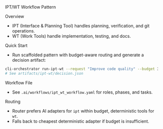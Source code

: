 ﻿IPT/WT Workflow Pattern

Overview
- IPT (Interface & Planning Tool) handles planning, verification, and git operations.
- WT (Work Tools) handle implementation, testing, and docs.

Quick Start
- Run scaffolded pattern with budget-aware routing and generate a decision artifact:

```bash
cli-orchestrator run-ipt-wt --request "Improve code quality" --budget 3000
# See artifacts/ipt-wt/decision.json
```

Workflow File
- See `.ai/workflows/ipt_wt_workflow.yaml` for roles, phases, and tasks.

Routing
- Router prefers AI adapters for `ipt` within budget, deterministic tools for `wt`.
- Falls back to cheapest deterministic adapter if budget is insufficient.
